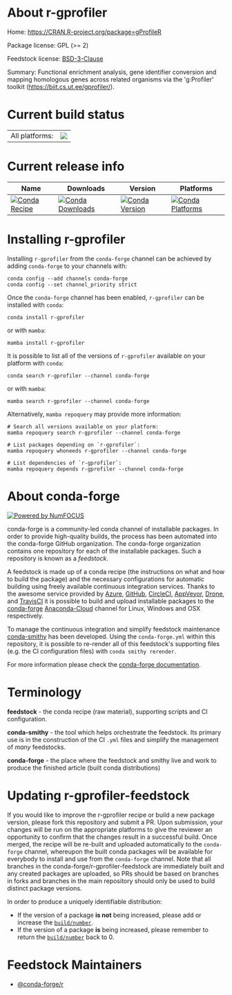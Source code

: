 About r-gprofiler
=================

Home: https://CRAN.R-project.org/package=gProfileR

Package license: GPL (>= 2)

Feedstock license: [BSD-3-Clause](https://github.com/conda-forge/r-gprofiler-feedstock/blob/main/LICENSE.txt)

Summary: Functional enrichment analysis, gene identifier conversion and mapping homologous genes across related organisms via the 'g:Profiler' toolkit (<https://biit.cs.ut.ee/gprofiler/>).

Current build status
====================


<table><tr><td>All platforms:</td>
    <td>
      <a href="https://dev.azure.com/conda-forge/feedstock-builds/_build/latest?definitionId=3407&branchName=main">
        <img src="https://dev.azure.com/conda-forge/feedstock-builds/_apis/build/status/r-gprofiler-feedstock?branchName=main">
      </a>
    </td>
  </tr>
</table>

Current release info
====================

| Name | Downloads | Version | Platforms |
| --- | --- | --- | --- |
| [![Conda Recipe](https://img.shields.io/badge/recipe-r--gprofiler-green.svg)](https://anaconda.org/conda-forge/r-gprofiler) | [![Conda Downloads](https://img.shields.io/conda/dn/conda-forge/r-gprofiler.svg)](https://anaconda.org/conda-forge/r-gprofiler) | [![Conda Version](https://img.shields.io/conda/vn/conda-forge/r-gprofiler.svg)](https://anaconda.org/conda-forge/r-gprofiler) | [![Conda Platforms](https://img.shields.io/conda/pn/conda-forge/r-gprofiler.svg)](https://anaconda.org/conda-forge/r-gprofiler) |

Installing r-gprofiler
======================

Installing `r-gprofiler` from the `conda-forge` channel can be achieved by adding `conda-forge` to your channels with:

```
conda config --add channels conda-forge
conda config --set channel_priority strict
```

Once the `conda-forge` channel has been enabled, `r-gprofiler` can be installed with `conda`:

```
conda install r-gprofiler
```

or with `mamba`:

```
mamba install r-gprofiler
```

It is possible to list all of the versions of `r-gprofiler` available on your platform with `conda`:

```
conda search r-gprofiler --channel conda-forge
```

or with `mamba`:

```
mamba search r-gprofiler --channel conda-forge
```

Alternatively, `mamba repoquery` may provide more information:

```
# Search all versions available on your platform:
mamba repoquery search r-gprofiler --channel conda-forge

# List packages depending on `r-gprofiler`:
mamba repoquery whoneeds r-gprofiler --channel conda-forge

# List dependencies of `r-gprofiler`:
mamba repoquery depends r-gprofiler --channel conda-forge
```


About conda-forge
=================

[![Powered by
NumFOCUS](https://img.shields.io/badge/powered%20by-NumFOCUS-orange.svg?style=flat&colorA=E1523D&colorB=007D8A)](https://numfocus.org)

conda-forge is a community-led conda channel of installable packages.
In order to provide high-quality builds, the process has been automated into the
conda-forge GitHub organization. The conda-forge organization contains one repository
for each of the installable packages. Such a repository is known as a *feedstock*.

A feedstock is made up of a conda recipe (the instructions on what and how to build
the package) and the necessary configurations for automatic building using freely
available continuous integration services. Thanks to the awesome service provided by
[Azure](https://azure.microsoft.com/en-us/services/devops/), [GitHub](https://github.com/),
[CircleCI](https://circleci.com/), [AppVeyor](https://www.appveyor.com/),
[Drone](https://cloud.drone.io/welcome), and [TravisCI](https://travis-ci.com/)
it is possible to build and upload installable packages to the
[conda-forge](https://anaconda.org/conda-forge) [Anaconda-Cloud](https://anaconda.org/)
channel for Linux, Windows and OSX respectively.

To manage the continuous integration and simplify feedstock maintenance
[conda-smithy](https://github.com/conda-forge/conda-smithy) has been developed.
Using the ``conda-forge.yml`` within this repository, it is possible to re-render all of
this feedstock's supporting files (e.g. the CI configuration files) with ``conda smithy rerender``.

For more information please check the [conda-forge documentation](https://conda-forge.org/docs/).

Terminology
===========

**feedstock** - the conda recipe (raw material), supporting scripts and CI configuration.

**conda-smithy** - the tool which helps orchestrate the feedstock.
                   Its primary use is in the construction of the CI ``.yml`` files
                   and simplify the management of *many* feedstocks.

**conda-forge** - the place where the feedstock and smithy live and work to
                  produce the finished article (built conda distributions)


Updating r-gprofiler-feedstock
==============================

If you would like to improve the r-gprofiler recipe or build a new
package version, please fork this repository and submit a PR. Upon submission,
your changes will be run on the appropriate platforms to give the reviewer an
opportunity to confirm that the changes result in a successful build. Once
merged, the recipe will be re-built and uploaded automatically to the
`conda-forge` channel, whereupon the built conda packages will be available for
everybody to install and use from the `conda-forge` channel.
Note that all branches in the conda-forge/r-gprofiler-feedstock are
immediately built and any created packages are uploaded, so PRs should be based
on branches in forks and branches in the main repository should only be used to
build distinct package versions.

In order to produce a uniquely identifiable distribution:
 * If the version of a package **is not** being increased, please add or increase
   the [``build/number``](https://docs.conda.io/projects/conda-build/en/latest/resources/define-metadata.html#build-number-and-string).
 * If the version of a package **is** being increased, please remember to return
   the [``build/number``](https://docs.conda.io/projects/conda-build/en/latest/resources/define-metadata.html#build-number-and-string)
   back to 0.

Feedstock Maintainers
=====================

* [@conda-forge/r](https://github.com/conda-forge/r/)

